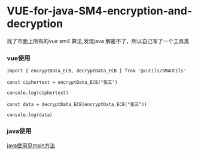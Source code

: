 # VUE-for-java-SM4-encryption-and-decryption
找了市面上所有的vue sm4 算法,发现java 解密不了，所以自己写了一个工具类

### vue使用

```
import { encryptData_ECB, decryptData_ECB } from '@/utils/SM4Utils'

const ciphertext = encryptData_ECB("张三")

console.log(ciphertext)

const data = decryptData_ECB(encryptData_ECB("张三"))

console.log(data)

```
### java使用
[java使用见main方法](https://github.com/Zhao2018Mr/VUE-for-java-SM4-encryption-and-decryption/blob/master/java/entrycption/SM4Utils.java "java使用见main方法")
